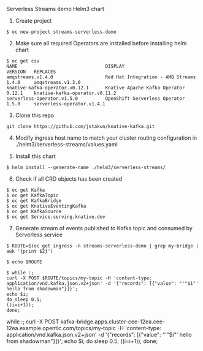 Serverless Streams demo Helm3 chart

1. Create project

```
$ oc new-project streams-serverless-demo
```

2. Make sure all required Operators are installed before installing helm chart

```
$ oc get csv
NAME                                DISPLAY                             VERSION   REPLACES 
amqstreams.v1.4.0                   Red Hat Integration - AMQ Streams   1.4.0     amqstreams.v1.3.0 
knative-kafka-operator.v0.12.1      Knative Apache Kafka Operator       0.12.1    knative-kafka-operator.v0.11.2 
serverless-operator.v1.5.0          OpenShift Serverless Operator       1.5.0     serverless-operator.v1.4.1
```
3. Clone this repo 

```
git clone https://github.com/jstakun/knative-kafka.git
```

4. Modify ingress host name to match your cluster routing configuration in ./helm3/serverless-streams/values.yaml

5. Install this chart

```
$ helm install --generate-name ./helm3/serverless-streams/
```
6. Check if all CRD objects has been created 

```
$ oc get Kafka
$ oc get KafkaTopic
$ oc get KafkaBridge
$ oc get KnativeEventingKafka
$ oc get KafkaSource
$ oc get Service.serving.knative.dev
```
7. Generate stream of events published to Kafka topic and consumed by Serverless service

```
$ ROUTE=$(oc get ingress -n streams-serverless-demo | grep my-bridge | awk '{print $2}')

$ echo $ROUTE 

$ while :; 
curl -X POST $ROUTE/topics/my-topic -H 'content-type: application/vnd.kafka.json.v2+json' -d '{"records": [{"value": "'"$i"' hello from shadowman"}]}'; 
echo $i;
do sleep 0.5;
((i=i+1)); 
done;
```

while :; 
curl -X POST kafka-bridge.apps.cluster-cee-12ea.cee-12ea.example.opentlc.com/topics/my-topic -H 'content-type: application/vnd.kafka.json.v2+json' -d '{"records": [{"value": "'"$i"' hello from shadowman"}]}'; 
echo $i;
do sleep 0.5;
((i=i+1)); 
done;
